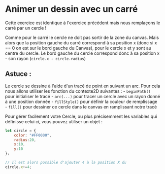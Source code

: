 # Animer un dessin avec un carré

Cette exercice est identique à l'exercice précédent mais nous remplaçons le carré par un cercle !

Comme pour le carré le cercle ne doit pas sortir de la zone du canvas.
Mais alors que la position gauche du carré correspond à sa position x (donc si x == 0 on est sur le bord gauche du Canvas),
pour le cercle x et y sont au centre du cercle.
Le bord gauche du cercle correspond donc à sa position x - son rayon (`circle.x - circle.radius`)

## Astuce :

Le cercle se dessine à l'aide d'un tracé de point en suivant un arc.
Pour cela nous allons utiliser les fonction du contexte2D suivantes : - `beginPath()` pour initialiser le tracé - `arc(...)` pour tracer un cercle avec un rayon donné à une position donnée - `fillStyle()` pour définir la couleur de remplissage - `fill()` pour dessiner ce cercle dans le canvas en ramplissant notre tracé

Pour gérer facilement votre Cercle, ou plus précisemment les variables qui définisse celui ci, vous pouvez utiliser un objet :

```javaScript
let circle = {
    color: "#FF0000",
    radius:20,
    x:10,
    y:10
};

// Il est alors possible d'ajouter 4 à la position X du
circle.x+=4;
```
